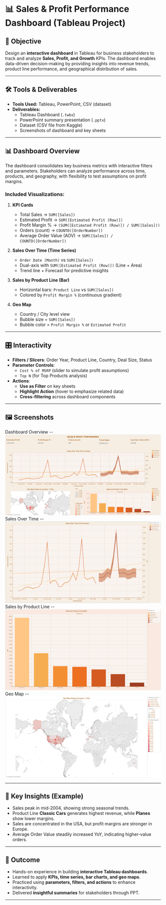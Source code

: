 # 📊 Sales & Profit Performance Dashboard (Tableau Project)

## 📌 Objective
Design an **interactive dashboard** in Tableau for business stakeholders to track and analyze **Sales, Profit, and Growth** KPIs. The dashboard enables data-driven decision-making by providing insights into revenue trends, product line performance, and geographical distribution of sales.

---

## 🛠️ Tools & Deliverables
- **Tools Used:** Tableau, PowerPoint, CSV (dataset)
- **Deliverables:**
  - Tableau Dashboard (`.twbx`)
  - PowerPoint summary presentation (`.pptx`)
  - Dataset (CSV file from Kaggle)
  - Screenshots of dashboard and key sheets

---

## 📊 Dashboard Overview
The dashboard consolidates key business metrics with interactive filters and parameters. Stakeholders can analyze performance across time, products, and geography, with flexibility to test assumptions on profit margins.

### Included Visualizations:
1. **KPI Cards**
   - Total Sales → `SUM([Sales])`
   - Estimated Profit → `SUM([Estimated Profit (Row)])`
   - Profit Margin % → `(SUM([Estimated Profit (Row)]) / SUM([Sales]))`
   - Orders (count) → `COUNTD([OrderNumber])`
   - Average Order Value (AOV) → `SUM([Sales]) / COUNTD([OrderNumber])`

2. **Sales Over Time (Time Series)**
   - `Order Date (Month)` vs `SUM([Sales])`
   - Dual-axis with `SUM([Estimated Profit (Row)])` (Line + Area)
   - Trend line + Forecast for predictive insights

3. **Sales by Product Line (Bar)**
   - Horizontal bars: `Product Line` vs `SUM([Sales])`
   - Colored by `Profit Margin %` (continuous gradient)

4. **Geo Map**
   - Country / City level view
   - Bubble size = `SUM([Sales])`
   - Bubble color = `Profit Margin %` or `Estimated Profit`

---

## 🎛️ Interactivity
- **Filters / Slicers**: Order Year, Product Line, Country, Deal Size, Status
- **Parameter Controls**:
  - `Cost % of MSRP` (slider to simulate profit assumptions)
  - `Top N` (for Top Products analysis)
- **Actions**:
  - **Use as Filter** on key sheets
  - **Highlight Action** (hover to emphasize related data)
  - **Cross-filtering** across dashboard components

---

## 🖼️ Screenshots

Dashboard Overview -- ![Dashboard](<Screenshot 2025-09-25 163259.png>)
Sales Over Time -- ![Sales Over Time](<Screenshot 2025-09-25 163333.png>)
Sales by Product Line -- ![Sales by Product Line](<Screenshot 2025-09-25 163322.png>)
Geo Map -- ![Geo Map](<Screenshot 2025-09-25 163311.png>)

---

## 🔑 Key Insights (Example)
- Sales peak in mid-2004, showing strong seasonal trends.  
- Product Line **Classic Cars** generates highest revenue, while **Planes** show lower margins.  
- Sales are concentrated in the USA, but profit margins are stronger in Europe.  
- Average Order Value steadily increased YoY, indicating higher-value orders.  

---

## 🚀 Outcome
- Hands-on experience in building **interactive Tableau dashboards**.  
- Learned to apply **KPIs, time series, bar charts, and geo maps**.  
- Practiced using **parameters, filters, and actions** to enhance interactivity.  
- Delivered **insightful summaries** for stakeholders through PPT.  

---

